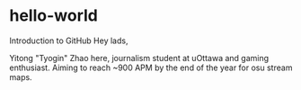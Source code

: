 # hello-world
Introduction to GitHub
Hey lads,

Yitong "Tyogin" Zhao here, journalism student at uOttawa and gaming enthusiast.
Aiming to reach ~900 APM by the end of the year for osu stream maps.
